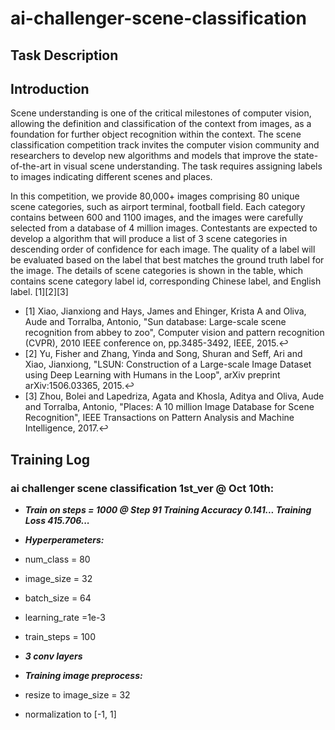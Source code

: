 # ai-challenger-scene-classification

## Task Description

## Introduction
Scene understanding is one of the critical milestones of computer vision, allowing the definition and classification of the context from images, as a foundation for further object recognition within the context. The scene classification competition track invites the computer vision community and researchers to develop new algorithms and models that improve the state-of-the-art in visual scene understanding. The task requires assigning labels to images indicating different scenes and places.

In this competition, we provide 80,000+ images comprising 80 unique scene categories, such as airport terminal, football field. Each category contains between 600 and 1100 images, and the images were carefully selected from a database of 4 million images. Contestants are expected to develop a algorithm that will produce a list of 3 scene categories in descending order of confidence for each image. The quality of a label will be evaluated based on the label that best matches the ground truth label for the image. The details of scene categories is shown in the table, which contains scene category label id, corresponding Chinese label, and English label. [1][2][3]


- [1] Xiao, Jianxiong and Hays, James and Ehinger, Krista A and Oliva, Aude and Torralba, Antonio, "Sun database: Large-scale scene recognition from abbey to zoo", Computer vision and pattern recognition (CVPR), 2010 IEEE conference on, pp.3485-3492, IEEE, 2015.↩
- [2] Yu, Fisher and Zhang, Yinda and Song, Shuran and Seff, Ari and Xiao, Jianxiong, "LSUN: Construction of a Large-scale Image Dataset using Deep Learning with Humans in the Loop", arXiv preprint arXiv:1506.03365, 2015.↩
- [3] Zhou, Bolei and Lapedriza, Agata and Khosla, Aditya and Oliva, Aude and Torralba, Antonio, "Places: A 10 million Image Database for Scene Recognition", IEEE Transactions on Pattern Analysis and Machine Intelligence, 2017.↩

## Training Log
### ai challenger scene classification 1st_ver @ Oct 10th:
- ***Train on steps = 1000 @ Step 91 Training Accuracy 0.141... Training Loss 415.706...***
- ***Hyperperameters:***
- num_class = 80
- image_size = 32
- batch_size = 64
- learning_rate =1e-3
- train_steps = 100

- ***3 conv layers***

- ***Training image preprocess:***
- resize to image_size = 32
- normalization to [-1, 1]
